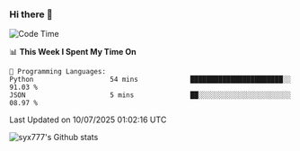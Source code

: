 ### Hi there 👋

<!--
**syx777/syx777** is a ✨ _special_ ✨ repository because its `README.md` (this file) appears on your GitHub profile.

Here are some ideas to get you started:

- 🔭 I’m currently working on ...
- 🌱 I’m currently learning ...
- 👯 I’m looking to collaborate on ...
- 🤔 I’m looking for help with ...
- 💬 Ask me about ...
- 📫 How to reach me: ...
- 😄 Pronouns: ...
- ⚡ Fun fact: ...
-->
<!--START_SECTION:waka-->
![Code Time](http://img.shields.io/badge/Code%20Time-363%20hrs%2015%20mins-blue)

📊 **This Week I Spent My Time On** 

```text
💬 Programming Languages: 
Python                   54 mins             ███████████████████████░░   91.03 % 
JSON                     5 mins              ██░░░░░░░░░░░░░░░░░░░░░░░   08.97 % 
```


 Last Updated on 10/07/2025 01:02:16 UTC
<!--END_SECTION:waka-->

![syx777's Github stats](https://github-readme-stats-syx777.vercel.app/api?username=syx777&show_icons=true&count_private=true)
